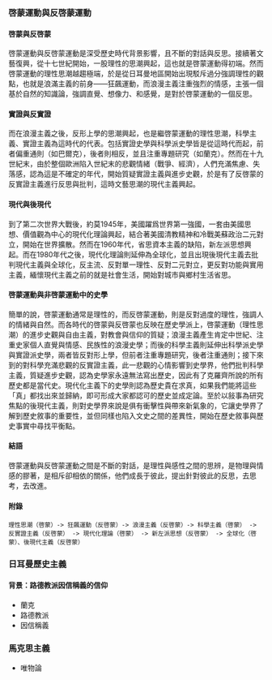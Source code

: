 
### 啓蒙運動與反啓蒙運動
#### 啓蒙與反啓蒙
啓蒙運動與反啓蒙運動是深受歷史時代背景影響，且不斷的對話與反思。接續著文藝復興，從十七世紀開始，一股理性的思潮興起，這也就是啓蒙運動得初端。然而啓蒙運動的理性思潮越趨極端，於是從日耳曼地區開始出現駁斥過分強調理性的觀點，也就是浪滿主義的前身——狂飆運動，而浪漫主義注重強烈的情感，主張一個基於自然的知識論，強調直覺、想像力、和感覺，是對於啓蒙運動的一個反思。

#### 實證與反實證
而在浪漫主義之後，反形上學的思潮興起，也是繼啓蒙運動的理性思潮，科學主義、實證主義為這時代的代表。包括實證史學與科學派史學皆是從這時代而起，前者偏重通則（如巴爾克），後者則相反，並且注重專題研究（如蘭克）。然而在十九世紀末，由於整個歐洲陷入世紀末的悲觀情緒（戰爭、經濟），人們充滿焦慮、失落感，認為這是不確定的年代，開始質疑實證主義與進步史觀，於是有了反啓蒙的反實證主義進行反思與批判，這時文藝思潮的現代主義興起。

#### 現代與後現代
到了第二次世界大戰後，約莫1945年，美國躍爲世界第一強國，一套由美國思想、價值觀為中心的現代化理論興起，結合著美國清教精神和冷戰美蘇政治二元對立，開始在世界擴散。然而在1960年代，省思資本主義的缺陷，新左派思想興起。而在1980年代之後，現代化理論則延伸為全球化，並且出現後現代主義去批判現代主義與全球化，反主流、反對單一理性、反對二元對立，更反對功能與實用主義，緬懷現代主義之前的就是社會生活，開始對城市與鄉村生活省思。

#### 啓蒙運動與非啓蒙運動中的史學
簡單的說，啓蒙運動通常是理性的，而反啓蒙運動，則是反對過度的理性，強調人的情緒與自然。而各時代的啓蒙與反啓蒙也反映在歷史學派上，啓蒙運動（理性思潮）的進步史觀與自由主義，對教會與信仰的質疑；浪漫主義產生肯定中世紀、注重史家個人直覺與情感、民族性的浪漫史學；而後的科學主義則延伸出科學派史學與實證派史學，兩者皆反對形上學，但前者注重專題研究，後者注重通則；接下來到的對科學充滿悲觀的反實證主義，此一悲觀的心情影響到史學界，他們批判科學主義，質疑進步史觀，認為史學家永遠無法寫出歷史，因此有了克羅齊所說的所有歷史都是當代史。現代化主義下的史學則認為歷史貴在求真，如果我們能將這些「真」都找出來並歸納，即可形成大家都認可的歷史並成定論。至於以敍事為研究焦點的後現代主義，則對史學界來說是俱有衝擊性與帶來新氣象的，它讓史學界了解到歷史敘事的重要性，並但同樣也陷入文史之間的差異性，開始在歷史敘事與歷史事實中尋找平衡點。

#### 結語
啓蒙運動與反啓蒙運動之間是不斷的對話，是理性與感性之間的思辨，是物理與情感的膠著，是相斥卻相依的關係，他們成長于彼此，提出針對彼此的反思，去思考，去改進。

#### 附錄
    理性思潮（啓蒙）-> 狂飆運動（反啓蒙）-> 浪漫主義（反啓蒙）-> 科學主義（啓蒙） -> 反實證主義（反啓蒙） -> 現代化理論（啓蒙） -> 新左派思想（反啓蒙） -> 全球化（啓蒙）、後現代主義（反啓蒙）

### 日耳曼歷史主義

#### 背景：路德教派因信稱義的信仰
#### 
* 蘭克
* 路德教派
* 因信稱義

### 馬克思主義
* 唯物論

